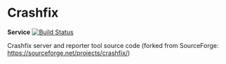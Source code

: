 # Crashfix
**Service**
[![Build Status](https://travis-ci.org/jsonzilla/crashfix.svg?branch=master)](https://travis-ci.org/jsonzilla/crashfix)

Crashfix server and reporter tool source code (forked from SourceForge: https://sourceforge.net/projects/crashfix/)

